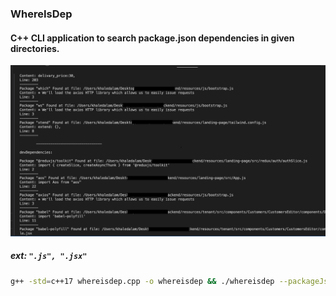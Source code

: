### WhereIsDep


####  C++ CLI application to search package.json dependencies in given directories.


<img src="./whereisdep.png">


##### ext: `".js", ".jsx"`

```bash
g++ -std=c++17 whereisdep.cpp -o whereisdep && ./whereisdep --packageJsonFilePath="/Users/khaledalam/Desktop/.../package.json" --searchDir="/Users/khaledalam/Desktop/.../resources"
```
